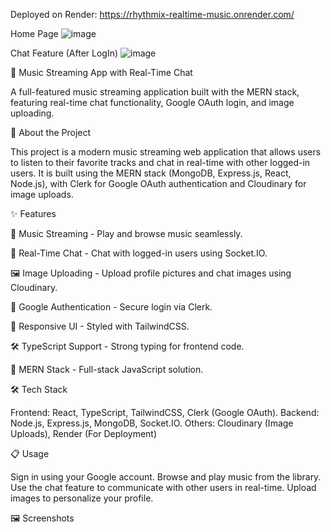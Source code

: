 Deployed on Render: https://rhythmix-realtime-music.onrender.com/

Home Page
![image](https://github.com/user-attachments/assets/4f26d1cf-0784-4031-8c84-aae85a8f69ff)

Chat Feature (After LogIn)
![image](https://github.com/user-attachments/assets/3c92907a-5d8f-4c17-9dec-db21a7806b53)


🎵 Music Streaming App with Real-Time Chat

 A full-featured music streaming application built with the MERN stack, featuring real-time chat functionality, Google OAuth login, and image uploading.

🧐 About the Project

 This project is a modern music streaming web application that allows users to listen to their favorite tracks and chat in real-time with other logged-in users. It is built using the MERN 
 stack (MongoDB, Express.js, React, Node.js), with Clerk for Google OAuth authentication and Cloudinary for image uploads.

✨ Features

 🎵 Music Streaming - Play and browse music seamlessly.

 💬 Real-Time Chat - Chat with logged-in users using Socket.IO.

 🖼 Image Uploading - Upload profile pictures and chat images using Cloudinary.

 🔐 Google Authentication - Secure login via Clerk.

 🎨 Responsive UI - Styled with TailwindCSS.

 🛠 TypeScript Support - Strong typing for frontend code.

 🚀 MERN Stack - Full-stack JavaScript solution.

🛠 Tech Stack

 Frontend: React, TypeScript, TailwindCSS, Clerk (Google OAuth).
 Backend: Node.js, Express.js, MongoDB, Socket.IO.
 Others: Cloudinary (Image Uploads), Render (For Deployment)

📋 Usage

 Sign in using your Google account.
 Browse and play music from the library.
 Use the chat feature to communicate with other users in real-time.
 Upload images to personalize your profile.

🖼 Screenshots






